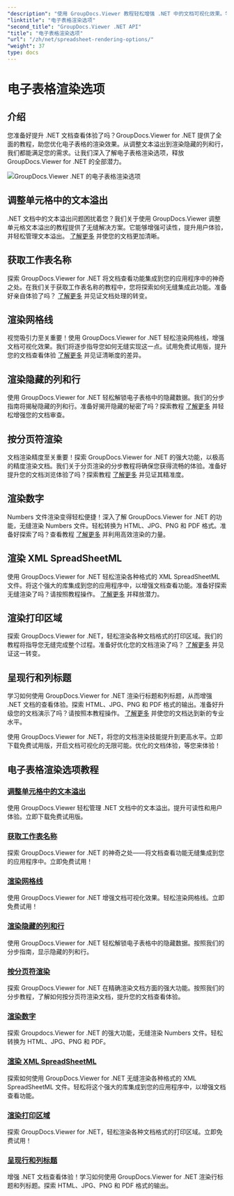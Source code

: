 ```yaml
---
"description": "使用 GroupDocs.Viewer 教程轻松增强 .NET 中的文档可视化效果。学习如何调整文本溢出、渲染网格线等。"
"linktitle": "电子表格渲染选项"
"second_title": "GroupDocs.Viewer .NET API"
"title": "电子表格渲染选项"
"url": "/zh/net/spreadsheet-rendering-options/"
"weight": 37
type: docs
---
```

# 电子表格渲染选项

## 介绍

您准备好提升 .NET 文档查看体验了吗？GroupDocs.Viewer for .NET 提供了全面的教程，助您优化电子表格的渲染效果。从调整文本溢出到渲染隐藏的列和行，我们都能满足您的需求。让我们深入了解电子表格渲染选项，释放 GroupDocs.Viewer for .NET 的全部潜力。

![GroupDocs.Viewer .NET 的电子表格渲染选项](/viewer/spreadsheet-rendering-options/image.png)

## 调整单元格中的文本溢出

.NET 文档中的文本溢出问题困扰着您？我们关于使用 GroupDocs.Viewer 调整单元格文本溢出的教程提供了无缝解决方案。它能够增强可读性，提升用户体验，并轻松管理文本溢出。 [了解更多](./adjust-text-overflow-cells/) 并使您的文档更加清晰。

## 获取工作表名称

探索 GroupDocs.Viewer for .NET 将文档查看功能集成到您的应用程序中的神奇之处。在我们关于获取工作表名称的教程中，您将探索如何无缝集成此功能。准备好亲自体验了吗？ [了解更多](./get-worksheets-names/) 并见证文档处理的转变。

## 渲染网格线

视觉吸引力至关重要！使用 GroupDocs.Viewer for .NET 轻松渲染网格线，增强文档可视化效果。我们将逐步指导您如何无缝实现这一点。试用免费试用版，提升您的文档查看体验 [了解更多](./render-grid-lines/) 并见证清晰度的差异。

## 渲染隐藏的列和行

使用 GroupDocs.Viewer for .NET 轻松解锁电子表格中的隐藏数据。我们的分步指南将揭秘隐藏的列和行。准备好揭开隐藏的秘密了吗？探索教程 [了解更多](./render-hidden-columns-rows/) 并轻松增强您的文档审查。

## 按分页符渲染

文档渲染精度至关重要！探索 GroupDocs.Viewer for .NET 的强大功能，以极高的精度渲染文档。我们关于分页渲染的分步教程将确保您获得流畅的体验。准备好提升您的文档浏览体验了吗？探索教程 [了解更多](./rendering-by-page-breaks/) 并见证其精准度。

## 渲染数字

Numbers 文件渲染变得轻松便捷！深入了解 GroupDocs.Viewer for .NET 的功能，无缝渲染 Numbers 文件。轻松转换为 HTML、JPG、PNG 和 PDF 格式。准备好探索了吗？查看教程 [了解更多](./rendering-numbers/) 并利用高效渲染的力量。

## 渲染 XML SpreadSheetML

使用 GroupDocs.Viewer for .NET 轻松渲染各种格式的 XML SpreadSheetML 文件。将这个强大的库集成到您的应用程序中，以增强文档查看功能。准备好探索无缝渲染了吗？请按照教程操作。 [了解更多](./rendering-xml-spreadsheetml/) 并释放潜力。

## 渲染打印区域

探索 GroupDocs.Viewer for .NET，轻松渲染各种文档格式的打印区域。我们的教程将指导您无缝完成整个过程。准备好优化您的文档渲染了吗？ [了解更多](./render-print-areas/) 并见证这一转变。

## 呈现行和列标题

学习如何使用 GroupDocs.Viewer for .NET 渲染行标题和列标题，从而增强 .NET 文档的查看体验。探索 HTML、JPG、PNG 和 PDF 格式的输出。准备好升级您的文档演示了吗？请按照本教程操作。 [了解更多](./render-row-column-headings/) 并使您的文档达到新的专业水平。

使用 GroupDocs.Viewer for .NET，将您的文档渲染技能提升到更高水平。立即下载免费试用版，开启文档可视化的无限可能。优化的文档体验，等您来体验！
## 电子表格渲染选项教程
### [调整单元格中的文本溢出](./adjust-text-overflow-cells/)
使用 GroupDocs.Viewer 轻松管理 .NET 文档中的文本溢出。提升可读性和用户体验。立即下载免费试用版。
### [获取工作表名称](./get-worksheets-names/)
探索 GroupDocs.Viewer for .NET 的神奇之处——将文档查看功能无缝集成到您的应用程序中。立即免费试用！
### [渲染网格线](./render-grid-lines/)
使用 GroupDocs.Viewer for .NET 增强文档可视化效果。轻松渲染网格线。立即免费试用！
### [渲染隐藏的列和行](./render-hidden-columns-rows/)
使用 GroupDocs.Viewer for .NET 轻松解锁电子表格中的隐藏数据。按照我们的分步指南，显示隐藏的列和行。
### [按分页符渲染](./rendering-by-page-breaks/)
探索 GroupDocs.Viewer for .NET 在精确渲染文档方面的强大功能。按照我们的分步教程，了解如何按分页符渲染文档，提升您的文档查看体验。
### [渲染数字](./rendering-numbers/)
探索 Groupdocs.Viewer for .NET 的强大功能，无缝渲染 Numbers 文件。轻松转换为 HTML、JPG、PNG 和 PDF。
### [渲染 XML SpreadSheetML](./rendering-xml-spreadsheetml/)
探索如何使用 GroupDocs.Viewer for .NET 无缝渲染各种格式的 XML SpreadSheetML 文件。轻松将这个强大的库集成到您的应用程序中，以增强文档查看功能。
### [渲染打印区域](./render-print-areas/)
探索 GroupDocs.Viewer for .NET，轻松渲染各种文档格式的打印区域。立即免费试用！
### [呈现行和列标题](./render-row-column-headings/)
增强 .NET 文档查看体验！学习如何使用 GroupDocs.Viewer for .NET 渲染行标题和列标题。探索 HTML、JPG、PNG 和 PDF 格式的输出。